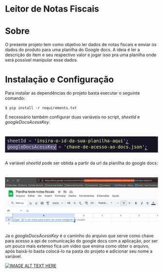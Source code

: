 # Leitor de Notas Fiscais

# Sobre

O presente projeto tem como objetivo ler dados de notas fiscais e enviar os dados do produto para uma planilha do Google docs. A ideia é ler a descrição do item e seu respectivo valor
e jogar isso pra uma planilha onde será possível manipular esse dados.

# Instalação e Configuração

Para instalar as dependências do projeto basta executar o seguinte comando:

`$ pip install -r requirements.txt`

É necessário também configurar duas variáveis no script, _sheetId_ e _googleDocsAcessKey_.

<h1>
  <img alt="img_codigo" title="img_codigo" src="/img/img_codigo.png">  
</h1>

A variável _sheetId_ pode ser obtida a partir da url da planilha do google docs:

<h1>
  <img alt="img_planilha" title="img_planilha" src="/img/img_url_planilha.png">  
</h1>

Ja o _googleDocsAcessKey_ é o caminho do arquivo que serve como chave para acesso a api de comunicação do google docs com a aplicação, por ser um pouco mais extenso fica um video que ensina como
obter o arquivo, após baixá-lo basta colocá-lo na pasta do projeto e adicionar seu nome a variável.

[![IMAGE ALT TEXT HERE](https://img.youtube.com/vi/w533wJuilao/0.jpg)](https://www.youtube.com/watch?v=w533wJuilao)
